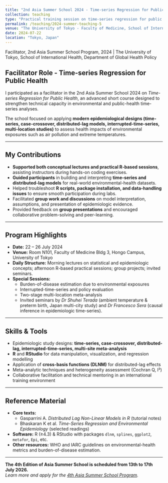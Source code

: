 ```yaml
---
title: "2nd Asia Summer School 2024 - Time-series Regression for Public Health"
collection: teaching
type: "Practical training session on time-series regression for public health"
permalink: /teaching/2024-summer-teaching-5
venue: "The University of Tokyo - Faculty of Medicine, School of International Health, Department of Global Health Policy"
date: 2024-07-22
location: "Tokyo, Japan"
---
```


Facilitator, 2nd Asia Summer School Program, 2024 | The University of Tokyo, School of International Health, Department of Global Health Policy  

## Facilitator Role - Time-series Regression for Public Health      
I participated as a facilitator in the 2nd Asia Summer School 2024 on *Time-series Regression for Public Health*, an advanced short course designed to strengthen technical capacity in environmental and public-health time-series analyses.  

The school focused on applying **modern epidemiological designs (time-series, case-crossover, distributed-lag models, interrupted-time-series, multi-location studies)** to assess health impacts of environmental exposures such as air pollution and extreme temperatures.  

---

## My Contributions
- **Supported both conceptual lectures and practical R-based sessions**, assisting instructors during hands-on coding exercises.  
- **Guided participants** in building and interpreting **time-series and distributed-lag models** for real-world environmental-health datasets.  
- Helped troubleshoot **R scripts, package installation, and data-handling issues** to ensure smooth participation during labs.  
- Facilitated **group work and discussions** on model interpretation, assumptions, and presentation of epidemiologic evidence.  
- Provided feedback on **group presentations** and encouraged collaborative problem-solving and peer-learning.  

---

## Program Highlights
- **Date:** 22 – 26 July 2024  
- **Venue:** Room N101, Faculty of Medicine Bldg 3, Hongo Campus, University of Tokyo  
- **Daily Structure:** Morning lectures on statistical and epidemiologic concepts; afternoon R-based practical sessions; group projects; invited seminars.  
- **Special Sessions:**  
  - Burden-of-disease estimation due to environmental exposures  
  - Interrupted-time-series and policy evaluation  
  - Two-stage multi-location meta-analysis  
  - Invited seminars by *Dr Shuhei Terada* (ambient temperature & preterm birth, Japan multi-city study) and *Dr Francesco Sera* (causal inference in epidemiologic time-series).  

---

## Skills & Tools
- Epidemiologic study designs: **time-series, case-crossover, distributed-lag, interrupted-time-series, multi-site meta-analysis**  
- **R** and **RStudio** for data manipulation, visualization, and regression modelling  
- Application of **cross-basis functions (DLNM)** for distributed-lag effects  
- Meta-analytic techniques and heterogeneity assessment (Cochran Q, I²)  
- Collaborative facilitation and technical mentoring in an international training environment  

---

## Reference Material
- **Core texts:**  
  - Gasparrini A. *Distributed Lag Non-Linear Models in R* (tutorial notes)  
  - Bhaskaran K et al. *Time-Series Regression and Environmental Epidemiology* (selected readings)  
- **Software:** R (≥4.3) & RStudio with packages `dlnm`, `splines`, `ggplot2`, `metafor`, `Epi`, etc.  
- **Other resources:** WHO and IARC guidelines on environmental-health metrics and burden-of-disease estimation.  

---
**The 4th Edition of Asia Summer School is scheduled from 13th to 17th July 2026.**      
*Learn more and apply for the [4th Asia Summer School Program](https://asiasummerschool.weebly.com/).*   

